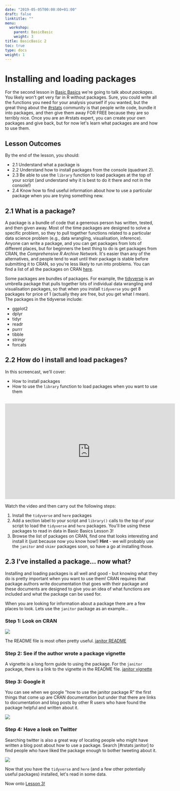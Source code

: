 ```yaml
---
date: "2019-05-05T00:00:00+01:00"
draft: false
linktitle: ""
menu:
  workshop:
    parent: BasicBasic
    weight: 3
title: BasicBasic 2
toc: true
type: docs
weight: 1
---
```


# Installing and loading packages

For the second lesson in [Basic Basics](https://rladiessydney.org/courses/workshop/01-basicbasics-0/) we're going to talk about *packages*. You likely won't get very far in R without packages. Sure, you could write all the functions you need for your analysis yourself if you wanted, but the great thing about the [#rstats](https://twitter.com/hashtag/rstats?src=hash) community is that people write code, bundle it into packages, and then give them away FOR FREE because they are so terribly nice. Once you are an #rstats expert, you can create your own packages and give back, but for now let's learn what packages are and how to use them. 

## Lesson Outcomes

By the end of the lesson, you should:

* 2.1 Understand what a package is
* 2.2 Understand how to install packages from the console (quadrant 2).
* 2.3 Be able to use the `library` function to load packages at the top of your script (and understand why it is best to do it there and not in the console!)
* 2.4 Know how to find useful information about how to use a particular package when you are trying something new. 

## 2.1 What is a package?

A package is a bundle of code that a generous person has written, tested, and then given away. Most of the time packages are designed to solve a specific problem, so they to pull together functions related to a particular data science problem (e.g., data wrangling, visualisation, inference). Anyone can write a package, and you can get packages from lots of different places, but for beginners the best thing to do is get packages from CRAN, the *Comprehensive R Archive Network*. It's easier than any of the alternatives, and people tend to wait until their package is stable before submitting it to CRAN, so you're less likely to run into problems. You can find a list of all the packages on CRAN [here](https://cran.r-project.org/). 

Some packages are bundles of packages. For example, the [tidyverse](https://www.tidyverse.org/packages/) is an umbrella package that pulls together lots of individual data wrangling and visualisation packages, so that when you install `tidyverse` you get 8 packages for price of 1 (actually they are free, but you get what I mean). The packages in the tidyverse include: 

  * ggplot2
  * dplyr
  * tidyr
  * readr
  * purrr
  * tibble
  * stringr
  * forcats

## 2.2 How do I install and load packages?

In this screencast, we'll cover:

  * How to install packages
  * How to use the `library` function to load packages when you want to use them 

<br>
<iframe width="560" height="315" src="https://www.youtube.com/embed/v6VygIgvoZU?rel=0&modestbranding=1" frameborder="0" allow="accelerometer; autoplay; encrypted-media; gyroscope; picture-in-picture" allowfullscreen></iframe>

Watch the video and then carry out the following steps:

1. Install the `tidyverse` and `here` packages
2. Add a section label to your script and `library()` calls to the top of your script to load the `tidyverse` and `here` packages. You'll be using these packages to read in data in Basic Basics Lesson 3!  
3. Browse the list of packages on CRAN, find one that looks interesting and install it (just because now you know how!) **Hint** - we will probably use the `janitor` and `skimr` packages soon, so have a go at installing those. 

## 2.3 I've installed a package... now what? 

Installing and loading packages is all well and good - but knowing what they do is pretty important when you want to use them! CRAN requires that package authors write documentation that goes with their package and these documents are designed to give you an idea of what functions are included and what the package can be used for. 

When you are looking for information about a package there are a few places to look. Lets use the `janitor` package as an example...

### Step 1: Look on CRAN 

![](/img/CRAN_janitor.png)

The README file is most often pretty useful. [janitor README](https://cran.r-project.org/web/packages/janitor/readme/README.html)

### Step 2: See if the author wrote a package vignette

A vignette is a long form guide to using the package. For the `janitor` package, there is a link to the vignette in the README file. [janitor vignette](http://sfirke.github.io/janitor/articles/janitor.html)

### Step 3: Google it 

You can see when we google "how to use the janitor package R" the first things that come up are CRAN documentation but under that there are links to documentation and blog posts by other R users who have found the package helpful and written about it. 

![](/img/google_janitor.png)


### Step 4: Have a look on Twitter

Searching twitter is also a great way of locating people who might have written a blog post about how to use a package. Search [#rstats janitor] to find people who have liked the package enough to bother tweeting about it. 

![](/img/twitter_janitor.png)


Now that you have the `tidyverse` and `here` (and a few other potentially useful packages) installed, let's read in some data. 


Now onto [Lesson 3!](/courses/workshop/01-BasicBasics-3/)





